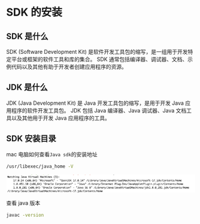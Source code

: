 # SDK 的安装

## SDK 是什么

SDK (Software Development Kit) 是软件开发工具包的缩写，是一组用于开发特定平台或框架的软件工具和库的集合。
SDK 通常包括编译器、调试器、文档、示例代码以及其他有助于开发者创建应用程序的资源。


## JDK 是什么

JDK (Java Development Kit) 是 Java 开发工具包的缩写，是用于开发 Java 应用程序的软件开发工具包。
JDK 包括 Java 编译器、Java 调试器、Java 文档工具以及其他用于开发 Java 应用程序的工具。



## SDK 安装目录

mac 电脑如何查看` Java sdk `的安装地址 

```bash
/usr/libexec/java_home -V

```

![LOGO](/public/image/javapublic/wechat_2025-10-14_161758_120.png)


查看 java 版本

```bash
javac -version
```





